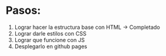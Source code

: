 # Pasos: 
1. Lograr hacer la estructura base con HTML -> Completado
2. Lograr darle estilos con CSS
3. Lograr que funcione con JS
4. Desplegarlo en github pages
